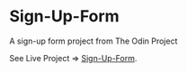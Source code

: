 # Sign-Up-Form
A sign-up form project from The Odin Project

See Live Project => [Sign-Up-Form](https://damon-thomas.github.io/Sign-Up-Form/).